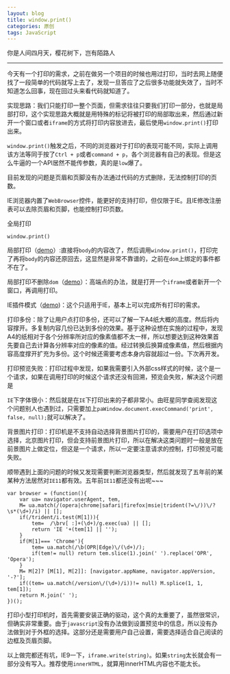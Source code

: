 ```yaml
---
layout: blog
title: window.print()
categories: 原创
tags: JavaScript
---
```


你是人间四月天，樱花树下，岂有陌路人

<!--more-->

* * *

今天有一个打印的需求，之前在做另一个项目的时候也用过打印，当时去网上随便找了一段简单的代码就写上去了，发现一旦答应了之后很多功能就失效了，当时不知道怎么回事，现在回过头来看代码就知道了。

实现思路：我们只能打印一整个页面，但需求往往只要我们打印一部分，也就是局部打印，这个实现思路大概就是用特殊的标记将被打印的局部取出来，然后通过新开一个窗口或者`iframe`的方式将打印内容放进去，最后使用`window.print()`打印出来。

`window.print()`触发之后，不同的浏览器对于打印的表现可能不同，实际上调用该方法等同于按了`Ctrl + p`或者`command + p`，各个浏览器有自己的表现。但是这么牛逼的一个API居然不能传参数，真的是`low`爆了。

目前发现的问题是页眉和页脚没有办法通过代码的方式删除，无法控制打印的页数。

IE浏览器内置了`WebBrowser`控件，能更好的支持打印，但仅限于IE。且IE修改注册表可以去除页眉和页脚，也能控制打印页数。

全局打印

    window.print()

局部打印（[demo](https://github.com/karynsong/print/blob/master/simple.html)）:直接将`body`的内容改了，然后调用`window.print()`，打印完了再将`body`的内容还原回去，这显然是非常不靠谱的，之前在`dom`上绑定的事件都不在了。

局部打印不删除`dom`（[demo](https://github.com/karynsong/print/blob/master/index.html)）：高端点的办法，就是打开一个`iframe`或者新开一个窗口，再调用打印。

IE插件模式（[demo](https://github.com/karynsong/print/blob/master/index.html))：这个只适用于IE，基本上可以完成所有打印的需求。

打印多份：除了让用户点打印多份，还可以了解一下A4纸大概的高度。然后将内容撑开。多复制内容几份已达到多份的效果。基于这种设想在实施的过程中，发现A4的纸相对于各个分辨率所对应的像素值都不太一样，所以想要达到这种效果首先要自己去计算各分辨率对应的像素的值。经过转换后换算成像素值，然后根据内容高度撑开扩充为多份。这个时候还需要考虑本身内容就超过一份。下次再开发。

打印预览失败：打印过程中发现，如果我需要引入外部css样式的时候，这个是一个请求，如果在调用打印的时候这个请求还没有回溯，预览会失败，解决这个问题是

`IE`下字体很小：然后就是在`IE`下打印出来的子都非常小。由旺星同学查阅发现这个问题别人也遇到过，只需要加上`paWindow.document.execCommand('print', false, null);`就可以解决了。

背景图片打印：打印机是不支持自动选择背景图片打印的，需要用户在打印选项中选择，北京图片打印，但会支持前景图片打印，所以在解决这类问题时一般是放在前景图片上做定位，但这是一个请求，所以一定要注意请求的控制，打印预览可能失败。

顺带遇到上面的问题的时候又发现需要判断浏览器类型，然后就发现了五年前的某某种方法居然对`IE11`都有效。五年前`IE11`都还没有出呢~~~

	var browser = (function(){
        var ua= navigator.userAgent, tem,
        M= ua.match(/(opera|chrome|safari|firefox|msie|trident(?=\/))\/?\s*(\d+)/i) || [];
        if(/trident/i.test(M[1])){
            tem=  /\brv[ :]+(\d+)/g.exec(ua) || [];
            return 'IE '+(tem[1] || '');
        }
        if(M[1]=== 'Chrome'){
            tem= ua.match(/\b(OPR|Edge)\/(\d+)/);
            if(tem!= null) return tem.slice(1).join(' ').replace('OPR', 'Opera');
        }
        M= M[2]? [M[1], M[2]]: [navigator.appName, navigator.appVersion, '-?'];
        if((tem= ua.match(/version\/(\d+)/i))!= null) M.splice(1, 1, tem[1]);
        return M.join(' ');
    })();

打印小型打印机时，首先需要安装正确的驱动，这个真的太重要了，虽然很常识，但确实非常重要。由于`javascript`没有办法做到设置预览中的信息，所以没有办法做到对于外框的选择。这部分还是需要用户自己设置，需要选择适合自己阅读的边框及页眉页脚。

以上做完都还有坑，IE9一下，`iframe.write(string)`。如果`string`太长就会有一部分没有写入。推荐使用`innerHTML`，就算用innerHTML内容也不能太长。
